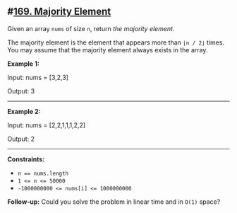 ## #[169. Majority Element](https://leetcode.com/problems/majority-element/)

Given an array `nums` of size `n`, return _the majority element_.

The majority element is the element that appears more than `⌊n / 2⌋` times. You may assume that the majority element always exists in the array.

**Example 1:**

Input: nums = [3,2,3]

Output: 3

----------
**Example 2:**

Input: nums = [2,2,1,1,1,2,2]

Output: 2

----------
**Constraints:**
* `n == nums.length`
* `1 <= n <= 50000`
* `-1000000000 <= nums[i] <= 1000000000`

**Follow-up:** Could you solve the problem in linear time and in `O(1)` space?